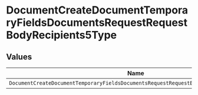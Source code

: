 # DocumentCreateDocumentTemporaryFieldsDocumentsRequestRequestBodyRecipients5Type


## Values

| Name                                                                                   | Value                                                                                  |
| -------------------------------------------------------------------------------------- | -------------------------------------------------------------------------------------- |
| `DocumentCreateDocumentTemporaryFieldsDocumentsRequestRequestBodyRecipients5TypeEmail` | email                                                                                  |